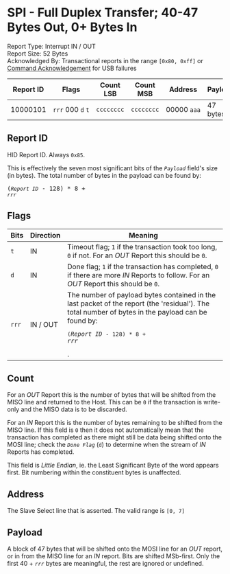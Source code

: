 
# SPI - Full Duplex Transfer; 40-47 Bytes Out, 0+ Bytes In
Report Type: Interrupt IN / OUT<br />
Report Size: 52 Bytes<br />
Acknowledged By: Transactional reports in the range `[0x80, 0xff]` or [Command Acknowledgement](0x01.md) for USB failures

| Report ID | Flags                                    | Count LSB  | Count MSB  | Address          | Payload  |
|-----------|------------------------------------------|------------|------------|------------------|----------|
| 10000101 | `rrr`&nbsp;000&nbsp;`d`&nbsp;`t` | `cccccccc` | `cccccccc` | 00000&nbsp;`aaa` | 47 bytes  |

## Report ID
HID Report ID.  Always `0x85`.

This is effectively the seven most significant bits of the *`Payload`* field's size (in bytes).  The total number of bytes in the payload can be found by: <pre>(*`Report ID`* - 128) * 8 + *`rrr`*</pre>

## Flags

| Bits  | Direction | Meaning |
|-------|-----------|---------|
| `t`   | IN        | Timeout flag; `1` if the transaction took too long, `0` if not.  For an *OUT* Report this should be `0`. |
| `d`   | IN        | Done flag; `1` if the transaction has completed, `0` if there are more *IN* Reports to follow.  For an *OUT* Report this should be `0`. |
| `rrr` | IN / OUT  | The number of payload bytes contained in the last packet of the report (the 'residual').  The total number of bytes in the payload can be found by: <pre>(*`Report ID`* - 128) * 8 + *`rrr`*</pre>. |

## Count
For an *OUT* Report this is the number of bytes that will be shifted from the MISO line and returned to the Host.  This can be `0` if the transaction is write-only
and the MISO data is to be discarded.

For an *IN* Report this is the number of bytes remaining to be shifted from the MISO line.  If this field is `0` then it does not automatically mean that the
transaction has completed as there might still be data being shifted onto the MOSI line; check the *`Done Flag`* (`d`) to determine when the stream of *IN*
Reports has completed.

This field is *Little Endian*, ie. the Least Significant Byte of the word appears first.  Bit numbering within the constituent bytes is unaffected.

## Address
The Slave Select line that is asserted.  The valid range is `[0, 7]`

## Payload
A block of 47 bytes that will be shifted onto the MOSI line for an *OUT* report, or in from the MISO line for an *IN* report.  Bits are shifted MSb-first.  Only the first 40 + *`rrr`* bytes are meaningful, the rest are ignored or undefined.
